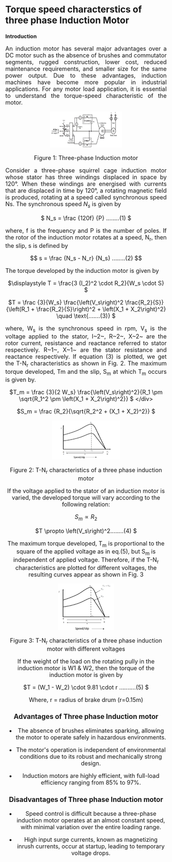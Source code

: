 
# Torque speed characterstics of three phase Induction Motor 
<script src="https://cdn.jsdelivr.net/npm/jquery-ajax-request@0.0.6/lib/jquery-ajax-request.min.js"></script>
### Introduction

<div align="justify" style="font-size:18px;">

An induction motor has several major advantages over a DC motor such as the absence of brushes and commutator segments, rugged construction, lower cost, reduced maintenance requirements, and smaller size for the same power output. Due to these advantages, induction machines have become more popular in industrial applications. For any motor load application, it is essential to understand the torque-speed characteristic of the motor.

<center>

<img src="images/torque1.png" width="45%">

Figure 1: Three-phase Induction motor

</center>

Consider a three-phase squirrel cage induction motor whose stator has three windings displaced in space by 120°. When these windings are energised with currents that are displaced in time by 120°, a rotating magnetic field is produced, rotating at a speed called synchronous speed Ns. The synchronous speed $N_s$ is given by 

<div style="text-align:center">

 $ N_s = \frac {120f} {P} ........(1) $
 
</div>

where, f is the frequency and P is the number of poles. If the rotor of the induction motor rotates at a speed, N<sub>r</sub>, then the slip, s is defined by

<div style="text-align:center">

$$ s = \frac {N_s - N_r} {N_s} ........(2) $$
</div>

The torque developed by the induction motor is given by

<div style="text-align:center">

$\displaystyle T = \frac{3 (I_2)^2 \cdot R_2}{W_s \cdot S} $
</div>

<div style="text-align:center">

$T = \frac {3}{W_s} \frac{\left(V_s\right)^2 \frac{R_2}{S}}{\left(R_1 + \frac{R_2}{S}\right)^2 + \left(X_1 + X_2\right)^2} \quad \text{.......(3)} $

</div>

where, W<sub>s</sub> is the synchronous speed in rpm, V<sub>s</sub> is the voltage applied to the stator, I~2~, R~2~, X~2~ are the rotor current, resistance and reactance referred to stator respectively. R~1~, X~1~ are the stator resistance and reactance respectively. If equation (3) is plotted, we get the T-N<sub>r</sub> characteristics as shown in Fig. 2. The maximum torque developed, Tm and the slip, S<sub>m</sub> at which T<sub>m</sub> occurs is given by.

<div style="text-align:center">

$T_m = \frac {3}{2 W_s} \frac{\left(V_s\right)^2}{R_1 \pm \sqrt{R_1^2 \pm \left(X_1 + X_2\right)^2}} $
\</div>

<div style="text-align:center">

$S_m = \frac {R_2}{\sqrt{R_2^2 + (X_1 + X_2)^2}} $
</div>

<center>

<img src="images/torque2.png" width="42%">

<!-- ![torque2](images/torque2.png) -->
Figure 2: T-N<sub>r</sub> characteristics of a three phase induction motor </center>

If the voltage applied to the stator of an induction motor is varied, the developed torque will vary according to the following relation:

<div style="text-align:center">

$S_m \propto R_2$

$T \propto \left(V_s\right)^2........(4) $  
</div>

The maximum torque developed, T<sub>m</sub> is proportional to the square of the applied voltage as in eq.(5), but S<sub>m</sub> is independent of applied voltage. Therefore, if the T-N<sub>r</sub> characteristics are plotted for different voltages, the resulting curves appear as shown in Fig. 3

<center>
 
<img src="images/torque3.png" width="35%">

Figure 3: T-N<sub>r</sub> characteristics of a three phase induction motor
with different voltages</center>

If the weight of the load on the rotating pully in the induction motor is W1 & W2, then the torque of the induction motor is given by

<div style="text-align:center">

$T = (W_1 - W_2) \cdot 9.81 \cdot r ..........(5) $ 
</div>

<center> Where, r = radius of brake drum (r=0.15m) </center>

### Advantages of Three phase Induction motor

* The absence of brushes eliminates sparking, allowing the motor to operate safely in hazardous environments.

* The motor's operation is independent of environmental conditions due to its robust and mechanically strong design.

* Induction motors are highly efficient, with full-load efficiency ranging from 85% to 97%.

### Disadvantages of Three phase Induction motor

 * Speed control is difficult because a three-phase induction motor operates at an almost constant speed, with minimal variation over the entire loading range. 

 * High input surge currents, known as magnetizing inrush currents, occur at startup, leading to temporary voltage drops.
 
</div>
